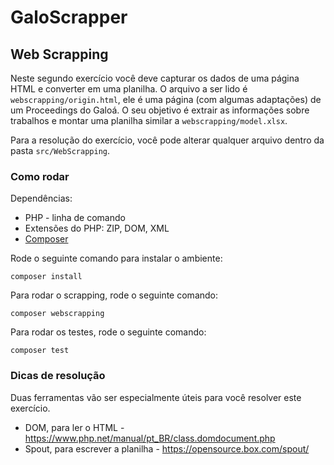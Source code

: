 # GaloScrapper
## Web Scrapping
Neste segundo exercício você deve capturar os dados de uma página HTML e converter em uma planilha. O arquivo a ser lido é `webscrapping/origin.html`, ele é uma página (com algumas adaptações) de um Proceedings do Galoá. O seu objetivo é extrair as informações sobre trabalhos e montar uma planilha similar a `webscrapping/model.xlsx`.

Para a resolução do exercício, você pode alterar qualquer arquivo dentro da pasta `src/WebScrapping`.

### Como rodar

Dependências:

* PHP - linha de comando
* Extensões do PHP: ZIP, DOM, XML
* [Composer](https://getcomposer.org/)

Rode o seguinte comando para instalar o ambiente:

```
composer install
```

Para rodar o scrapping, rode o seguinte comando:

```
composer webscrapping
```

Para rodar os testes, rode o seguinte comando:

```
composer test
```

### Dicas de resolução

Duas ferramentas vão ser especialmente úteis para você resolver este exercício.

* DOM, para ler o HTML - https://www.php.net/manual/pt_BR/class.domdocument.php
* Spout, para escrever a planilha - https://opensource.box.com/spout/
